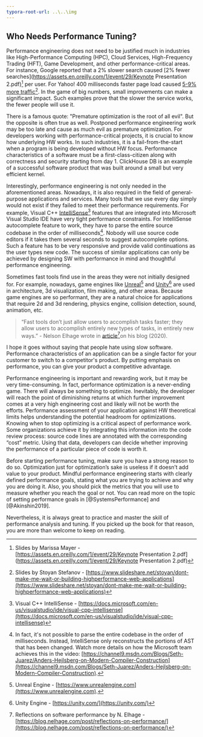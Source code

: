 ```yaml
---
typora-root-url: ..\..\img
---
```


## Who Needs Performance Tuning?

Performance engineering does not need to be justified much in industries like High-Performance Computing (HPC), Cloud Services, High-Frequency Trading (HFT), Game Development, and other performance-critical areas. For instance, Google reported that a 2% slower search caused [2% fewer searches](https://assets.en.oreilly.com/1/event/29/Keynote Presentation 2.pdf)[^3] per user. For Yahoo! 400 milliseconds faster page load caused [5-9% more traffic](https://www.slideshare.net/stoyan/dont-make-me-wait-or-building-highperformance-web-applications)[^4]. In the game of big numbers, small improvements can make a significant impact. Such examples prove that the slower the service works, the fewer people will use it. 

There is a famous quote: "Premature optimization is the root of all evil". But the opposite is often true as well. Postponed performance engineering work may be too late and cause as much evil as premature optimization. For developers working with performance-critical projects, it is crucial to know how underlying HW works. In such industries, it is a fail-from-the-start when a program is being developed without HW focus. Performance characteristics of a software must be a first-class-citizen along with correctness and security starting from day 1. ClickHouse DB is an example of a successful software product that was built around a small but very efficient kernel.

Interestingly, performance engineering is not only needed in the aforementioned areas. Nowadays, it is also required in the field of general-purpose applications and services. Many tools that we use every day simply would not exist if they failed to meet their performance requirements. For example, Visual C++ [IntelliSense](https://docs.microsoft.com/en-us/visualstudio/ide/visual-cpp-intellisense)[^2] features that are integrated into Microsoft Visual Studio IDE have very tight performance constraints. For IntelliSense autocomplete feature to work, they have to parse the entire source codebase in the order of milliseconds[^5]. Nobody will use source code editors if it takes them several seconds to suggest autocomplete options. Such a feature has to be very responsive and provide valid continuations as the user types new code. The success of similar applications can only be achieved by designing SW with performance in mind and thoughtful performance engineering.

Sometimes fast tools find use in the areas they were not initially designed for. For example, nowadays, game engines like [Unreal](https://www.unrealengine.com)[^6] and [Unity](https://unity.com/)[^7] are used in architecture, 3d visualization, film making, and other areas. Because game engines are so performant, they are a natural choice for applications that require 2d and 3d rendering, physics engine, collision detection, sound, animation, etc.

> “Fast tools don’t just allow users to accomplish tasks faster; they allow users to accomplish entirely new types of tasks, in entirely new ways.” - Nelson Elhage wrote in [article](https://blog.nelhage.com/post/reflections-on-performance/)[^1]on his blog (2020).

I hope it goes without saying that people hate using slow software. Performance characteristics of an application can be a single factor for your customer to switch to a competitor's product. By putting emphasis on performance, you can give your product a competitive advantage.

Performance engineering is important and rewarding work, but it may be very time-consuming. In fact, performance optimization is a never-ending game. There will always be something to optimize. Inevitably, the developer will reach the point of diminishing returns at which further improvement comes at a very high engineering cost and likely will not be worth the efforts. Performance assessment of your application against HW theoretical limits helps understanding the potential headroom for optimizations. Knowing when to stop optimizing is a critical aspect of performance work. Some organizations achieve it by integrating this information into the code review process: source code lines are annotated with the corresponding “cost” metric. Using that data, developers can decide whether improving the performance of a particular piece of code is worth it.

Before starting performance tuning, make sure you have a strong reason to do so. Optimization just for optimization’s sake is useless if it doesn’t add value to your product. Mindful performance engineering starts with clearly defined performance goals, stating what you are trying to achieve and why you are doing it. Also, you should pick the metrics that you will use to measure whether you reach the goal or not. You can read more on the topic of setting performance goals in [@SystemsPerformance] and [@Akinshin2019].

Nevertheless, it is always great to practice and master the skill of performance analysis and tuning. If you picked up the book for that reason, you are more than welcome to keep on reading.

[^1]: Reflections on software performance by N. Elhage - [https://blog.nelhage.com/post/reflections-on-performance/](https://blog.nelhage.com/post/reflections-on-performance/)
[^2]: Visual C++ IntelliSense - [https://docs.microsoft.com/en-us/visualstudio/ide/visual-cpp-intellisense](https://docs.microsoft.com/en-us/visualstudio/ide/visual-cpp-intellisense)
[^3]: Slides by Marissa Mayer - [https://assets.en.oreilly.com/1/event/29/Keynote Presentation 2.pdf](https://assets.en.oreilly.com/1/event/29/Keynote Presentation 2.pdf)
[^4]: Slides by Stoyan Stefanov - [https://www.slideshare.net/stoyan/dont-make-me-wait-or-building-highperformance-web-applications](https://www.slideshare.net/stoyan/dont-make-me-wait-or-building-highperformance-web-applications)
[^5]: In fact, it's not possible to parse the entire codebase in the order of milliseconds. Instead, IntelliSense only reconstructs the portions of AST that has been changed. Watch more details on how the Microsoft team achieves this in the video: [https://channel9.msdn.com/Blogs/Seth-Juarez/Anders-Hejlsberg-on-Modern-Compiler-Construction](https://channel9.msdn.com/Blogs/Seth-Juarez/Anders-Hejlsberg-on-Modern-Compiler-Construction).
[^6]: Unreal Engine - [https://www.unrealengine.com](https://www.unrealengine.com).
[^7]: Unity Engine - [https://unity.com/](https://unity.com/)
